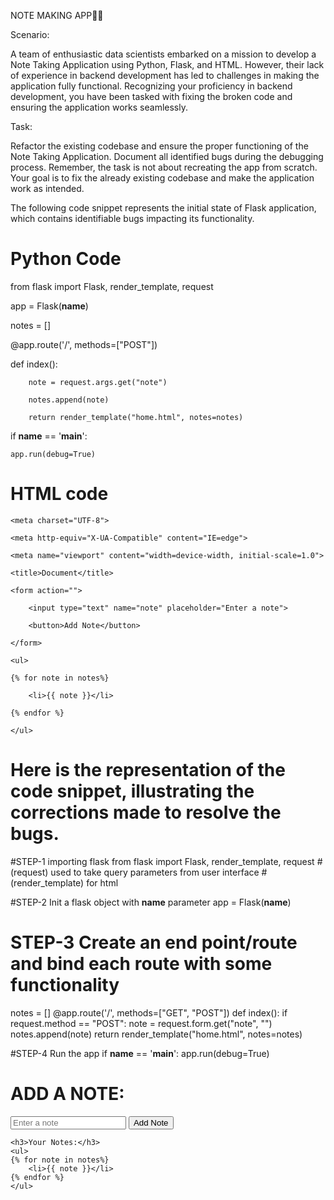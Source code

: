 NOTE MAKING APP✍🏻

Scenario:

A team of enthusiastic data scientists embarked on a mission to develop a Note Taking Application using Python, Flask, and HTML. However, their lack of experience in backend development has led to challenges in making the application fully functional. Recognizing your proficiency in backend development, you have been tasked with fixing the broken code and ensuring the application works seamlessly.


Task:

Refactor the existing codebase and ensure the proper functioning of the Note Taking Application. Document all identified bugs during the debugging process. Remember, the task is not about recreating the app from scratch. Your goal is to fix the already existing codebase and make the application work as intended.

The following code snippet represents the initial state of  Flask application, which contains identifiable bugs impacting its functionality.

# Python Code 

from flask import Flask, render_template, request 


app = Flask(__name__)


notes = []

@app.route('/', methods=["POST"])

def index():

        note = request.args.get("note")
        
        notes.append(note)
        
        return render_template("home.html", notes=notes)
        

if __name__ == '__main__':

    app.run(debug=True)


# HTML code

<!DOCTYPE html>

<html lang="en">
        
<head>
        
    <meta charset="UTF-8">
    
    <meta http-equiv="X-UA-Compatible" content="IE=edge">
    
    <meta name="viewport" content="width=device-width, initial-scale=1.0">
    
    <title>Document</title>
    
</head>

<body>
        
    <form action="">
    
        <input type="text" name="note" placeholder="Enter a note">
        
        <button>Add Note</button>
        
    </form>
    
    <ul>
    
    {% for note in notes%}
    
        <li>{{ note }}</li>
        
    {% endfor %}
    
    </ul>
    
    
</body>

</html>






# Here is the representation of the code snippet, illustrating the corrections made to resolve the bugs.

#STEP-1 importing flask
from flask import Flask, render_template, request # (request) used to take query parameters from user interface
                                                # (render_template) for html

#STEP-2 Init a flask object with __name__ parameter 
app = Flask(__name__)

# STEP-3 Create an end point/route and bind each route with some functionality
notes = []
@app.route('/', methods=["GET", "POST"])
def index():
    if request.method == "POST":
        note = request.form.get("note", "")
        notes.append(note)
    return render_template("home.html", notes=notes)

#STEP-4 Run the app
if __name__ == '__main__':
    app.run(debug=True)





<!DOCTYPE html>
<html lang="en">
<head>
    <meta charset="UTF-8">
    <meta http-equiv="X-UA-Compatible" content="IE=edge">
    <meta name="viewport" content="width=device-width, initial-scale=1.0">
    <title>Document</title>
</head>
<body>
    <h1> ADD A NOTE:</h1>
    <form action="/" method="POST">
        <input type="text" name="note" placeholder="Enter a note">
        <button type="submit">Add Note</button>
    </form>

    <h3>Your Notes:</h3>
    <ul>
    {% for note in notes%}
        <li>{{ note }}</li>
    {% endfor %}
    </ul>
    
</body>
</html>


